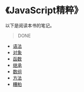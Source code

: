 # 《JavaScript精粹》
以下是阅读本书的笔记。
>DONE

* [语法](https://github.com/benny201/JavaScript-Notes/tree/master/JavaScript语言精粹/语法)
* [对象](https://github.com/benny201/JavaScript-Notes/tree/master/JavaScript语言精粹/对象)
* [函数](https://github.com/benny201/JavaScript-Notes/tree/master/JavaScript语言精粹/函数)
* [继承](https://github.com/benny201/JavaScript-Notes/tree/master/JavaScript语言精粹/继承)
* [数组](https://github.com/benny201/JavaScript-Notes/tree/master/JavaScript语言精粹/数组)
* [方法](https://github.com/benny201/JavaScript-Notes/tree/master/JavaScript语言精粹/方法)
* [糟粕](https://github.com/benny201/JavaScript-Notes/tree/master/JavaScript语言精粹/糟粕)